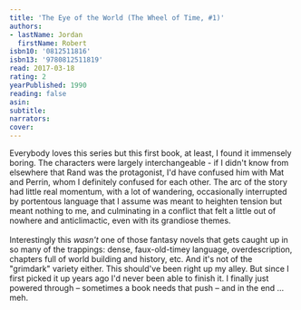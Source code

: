 ```yaml
---
title: 'The Eye of the World (The Wheel of Time, #1)'
authors:
- lastName: Jordan
  firstName: Robert
isbn10: '0812511816'
isbn13: '9780812511819'
read: 2017-03-18
rating: 2
yearPublished: 1990
reading: false
asin:
subtitle:
narrators:
cover:
---
```

Everybody loves this series but this first book, at least, I found it immensely boring. The characters were largely interchangeable - if I didn't know from elsewhere that Rand was the protagonist, I'd have confused him with Mat and Perrin, whom I definitely confused for each other. The arc of the story had little real momentum, with a lot of wandering, occasionally interrupted by portentous language that I assume was meant to heighten tension but meant nothing to me, and culminating in a conflict that felt a little out of nowhere and anticlimactic, even with its grandiose themes.<br/><br/>Interestingly this *wasn't* one of those fantasy novels that gets caught up in so many of the trappings: dense, faux-old-timey language, overdescription, chapters full of world building and history, etc. And it's not of the "grimdark" variety either. This should've been right up my alley. But since I first picked it up years ago I'd never been able to finish it. I finally just powered through – sometimes a book needs that push – and in the end … meh.